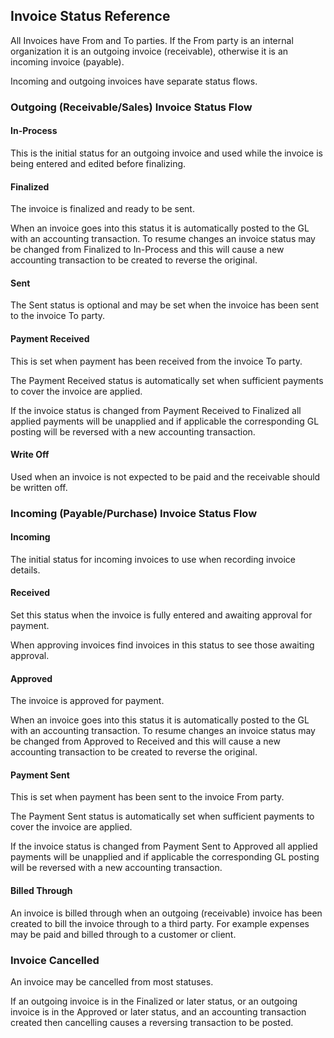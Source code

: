 ## Invoice Status Reference

All Invoices have From and To parties. If the From party is an internal organization it is an outgoing invoice (receivable), 
otherwise it is an incoming invoice (payable).

Incoming and outgoing invoices have separate status flows.

### Outgoing (Receivable/Sales) Invoice Status Flow

#### In-Process

This is the initial status for an outgoing invoice and used while the invoice is being entered and edited before finalizing.

#### Finalized

The invoice is finalized and ready to be sent.

When an invoice goes into this status it is automatically posted to the GL with an accounting transaction. To resume changes an 
invoice status may be changed from Finalized to In-Process and this will cause a new accounting transaction to be created to reverse
the original.

#### Sent

The Sent status is optional and may be set when the invoice has been sent to the invoice To party.

#### Payment Received

This is set when payment has been received from the invoice To party.

The Payment Received status is automatically set when sufficient payments to cover the invoice are applied.

If the invoice status is changed from Payment Received to Finalized all applied payments will be unapplied and if applicable the 
corresponding GL posting will be reversed with a new accounting transaction.

#### Write Off

Used when an invoice is not expected to be paid and the receivable should be written off.

### Incoming (Payable/Purchase) Invoice Status Flow

#### Incoming

The initial status for incoming invoices to use when recording invoice details.

#### Received

Set this status when the invoice is fully entered and awaiting approval for payment.

When approving invoices find invoices in this status to see those awaiting approval.

#### Approved

The invoice is approved for payment.

When an invoice goes into this status it is automatically posted to the GL with an accounting transaction. To resume changes an 
invoice status may be changed from Approved to Received and this will cause a new accounting transaction to be created to reverse
the original.

#### Payment Sent

This is set when payment has been sent to the invoice From party.

The Payment Sent status is automatically set when sufficient payments to cover the invoice are applied.

If the invoice status is changed from Payment Sent to Approved all applied payments will be unapplied and if applicable the 
corresponding GL posting will be reversed with a new accounting transaction.

#### Billed Through

An invoice is billed through when an outgoing (receivable) invoice has been created to bill the invoice through to a third party.
For example expenses may be paid and billed through to a customer or client.

### Invoice Cancelled

An invoice may be cancelled from most statuses.

If an outgoing invoice is in the Finalized or later status, or an outgoing invoice is in the Approved or later status, and an 
accounting transaction created then cancelling causes a reversing transaction to be posted.
